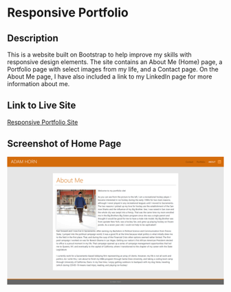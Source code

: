 # Responsive Portfolio

## Description

This is a website built on Bootstrap to help improve my skills with responsive design elements. The site contains an About Me (Home) page, a Portfolio page with select images from my life, and a Contact page. On the About Me page, I have also included a link to my LinkedIn page for more information about me. 

## Link to Live Site

[Responsive Portfolio Site](https://mradamhorn.github.io/responsive-portfolio/)

## Screenshot of Home Page

![Responsive Portfolio Screenshot](assets/images/homepage.png)


